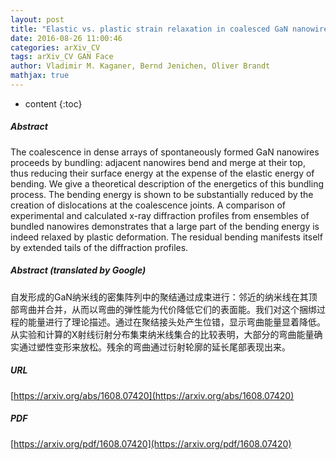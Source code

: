 ```yaml
---
layout: post
title: "Elastic vs. plastic strain relaxation in coalesced GaN nanowires: an x-ray diffraction study"
date: 2016-08-26 11:00:46
categories: arXiv_CV
tags: arXiv_CV GAN Face
author: Vladimir M. Kaganer, Bernd Jenichen, Oliver Brandt
mathjax: true
---
```


* content
{:toc}

##### Abstract
The coalescence in dense arrays of spontaneously formed GaN nanowires proceeds by bundling: adjacent nanowires bend and merge at their top, thus reducing their surface energy at the expense of the elastic energy of bending. We give a theoretical description of the energetics of this bundling process. The bending energy is shown to be substantially reduced by the creation of dislocations at the coalescence joints. A comparison of experimental and calculated x-ray diffraction profiles from ensembles of bundled nanowires demonstrates that a large part of the bending energy is indeed relaxed by plastic deformation. The residual bending manifests itself by extended tails of the diffraction profiles.

##### Abstract (translated by Google)
自发形成的GaN纳米线的密集阵列中的聚结通过成束进行：邻近的纳米线在其顶部弯曲并合并，从而以弯曲的弹性能为代价降低它们的表面能。我们对这个捆绑过程的能量进行了理论描述。通过在聚结接头处产生位错，显示弯曲能量显着降低。从实验和计算的X射线衍射分布集束纳米线集合的比较表明，大部分的弯曲能量确实通过塑性变形来放松。残余的弯曲通过衍射轮廓的延长尾部表现出来。

##### URL
[https://arxiv.org/abs/1608.07420](https://arxiv.org/abs/1608.07420)

##### PDF
[https://arxiv.org/pdf/1608.07420](https://arxiv.org/pdf/1608.07420)

